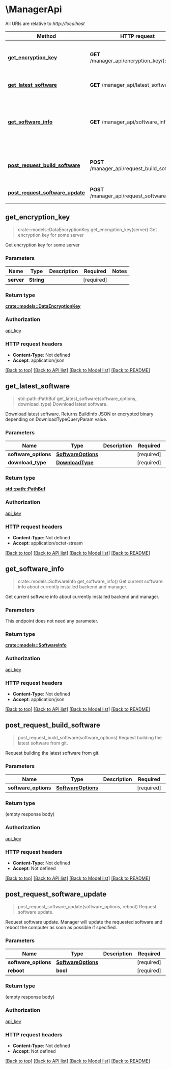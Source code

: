 # \ManagerApi

All URIs are relative to *http://localhost*

Method | HTTP request | Description
------------- | ------------- | -------------
[**get_encryption_key**](ManagerApi.md#get_encryption_key) | **GET** /manager_api/encryption_key/{server} | Get encryption key for some server
[**get_latest_software**](ManagerApi.md#get_latest_software) | **GET** /manager_api/latest_software | Download latest software.
[**get_software_info**](ManagerApi.md#get_software_info) | **GET** /manager_api/software_info | Get current software info about currently installed backend and manager.
[**post_request_build_software**](ManagerApi.md#post_request_build_software) | **POST** /manager_api/request_build_software | Request building the latest software from git.
[**post_request_software_update**](ManagerApi.md#post_request_software_update) | **POST** /manager_api/request_software_update | Request software update.



## get_encryption_key

> crate::models::DataEncryptionKey get_encryption_key(server)
Get encryption key for some server

Get encryption key for some server

### Parameters


Name | Type | Description  | Required | Notes
------------- | ------------- | ------------- | ------------- | -------------
**server** | **String** |  | [required] |

### Return type

[**crate::models::DataEncryptionKey**](DataEncryptionKey.md)

### Authorization

[api_key](../README.md#api_key)

### HTTP request headers

- **Content-Type**: Not defined
- **Accept**: application/json

[[Back to top]](#) [[Back to API list]](../README.md#documentation-for-api-endpoints) [[Back to Model list]](../README.md#documentation-for-models) [[Back to README]](../README.md)


## get_latest_software

> std::path::PathBuf get_latest_software(software_options, download_type)
Download latest software.

Download latest software.  Returns BuildInfo JSON or encrypted binary depending on DownloadTypeQueryParam value.

### Parameters


Name | Type | Description  | Required | Notes
------------- | ------------- | ------------- | ------------- | -------------
**software_options** | [**SoftwareOptions**](.md) |  | [required] |
**download_type** | [**DownloadType**](.md) |  | [required] |

### Return type

[**std::path::PathBuf**](std::path::PathBuf.md)

### Authorization

[api_key](../README.md#api_key)

### HTTP request headers

- **Content-Type**: Not defined
- **Accept**: application/octet-stream

[[Back to top]](#) [[Back to API list]](../README.md#documentation-for-api-endpoints) [[Back to Model list]](../README.md#documentation-for-models) [[Back to README]](../README.md)


## get_software_info

> crate::models::SoftwareInfo get_software_info()
Get current software info about currently installed backend and manager.

Get current software info about currently installed backend and manager.

### Parameters

This endpoint does not need any parameter.

### Return type

[**crate::models::SoftwareInfo**](SoftwareInfo.md)

### Authorization

[api_key](../README.md#api_key)

### HTTP request headers

- **Content-Type**: Not defined
- **Accept**: application/json

[[Back to top]](#) [[Back to API list]](../README.md#documentation-for-api-endpoints) [[Back to Model list]](../README.md#documentation-for-models) [[Back to README]](../README.md)


## post_request_build_software

> post_request_build_software(software_options)
Request building the latest software from git.

Request building the latest software from git.

### Parameters


Name | Type | Description  | Required | Notes
------------- | ------------- | ------------- | ------------- | -------------
**software_options** | [**SoftwareOptions**](.md) |  | [required] |

### Return type

 (empty response body)

### Authorization

[api_key](../README.md#api_key)

### HTTP request headers

- **Content-Type**: Not defined
- **Accept**: Not defined

[[Back to top]](#) [[Back to API list]](../README.md#documentation-for-api-endpoints) [[Back to Model list]](../README.md#documentation-for-models) [[Back to README]](../README.md)


## post_request_software_update

> post_request_software_update(software_options, reboot)
Request software update.

Request software update.  Manager will update the requested software and reboot the computer as soon as possible if specified.

### Parameters


Name | Type | Description  | Required | Notes
------------- | ------------- | ------------- | ------------- | -------------
**software_options** | [**SoftwareOptions**](.md) |  | [required] |
**reboot** | **bool** |  | [required] |

### Return type

 (empty response body)

### Authorization

[api_key](../README.md#api_key)

### HTTP request headers

- **Content-Type**: Not defined
- **Accept**: Not defined

[[Back to top]](#) [[Back to API list]](../README.md#documentation-for-api-endpoints) [[Back to Model list]](../README.md#documentation-for-models) [[Back to README]](../README.md)

